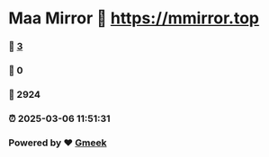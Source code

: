 # Maa Mirror :link: https://mmirror.top 
### :page_facing_up: [3](https://mmirror.top/tag.html) 
### :speech_balloon: 0 
### :hibiscus: 2924 
### :alarm_clock: 2025-03-06 11:51:31 
### Powered by :heart: [Gmeek](https://github.com/Meekdai/Gmeek)
